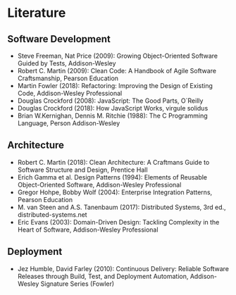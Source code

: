 # Literature

## Software Development
- Steve Freeman, Nat Price (2009): Growing Object-Oriented Software Guided by Tests, Addison-Wesley
- Robert C. Martin (2009): Clean Code: A Handbook of Agile Software Craftsmanship, Pearson Education
- Martin Fowler (2018): Refactoring: Improving the Design of Existing Code, Addison-Wesley Professional
- Douglas Crockford (2008): JavaScript: The Good Parts, O`Reilly
- Douglas Crockford (2018): How JavaScript Works, virgule solidus
- Brian W.Kernighan, Dennis M. Ritchie (1988): The C Programming Language, Person Addison-Wesley

## Architecture
- Robert C. Martin (2018): Clean Architecture: A Craftmans Guide to Software Structure and Design, Prentice Hall
- Erich Gamma et al. Design Patterns (1994): Elements of Reusable Object-Oriented Software, Addison-Wesley Professional
- Gregor Hohpe, Bobby Wolf (2004): Enterprise Integration Patterns, Pearson Education
- M. van Steen and A.S. Tanenbaum (2017): Distributed Systems, 3rd ed., distributed-systems.net
- Eric Evans (2003): Domain-Driven Design: Tackling Complexity in the Heart of Software, Addison-Wesley Professional

## Deployment
- Jez Humble, David Farley (2010): Continuous Delivery: Reliable Software Releases through Build, Test, and Deployment Automation, Addison-Wesley Signature Series (Fowler)
